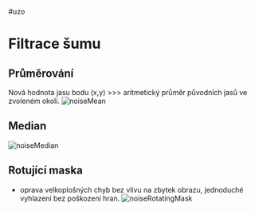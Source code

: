 #uzo 
# Filtrace šumu
## Průměrování
Nová hodnota jasu bodu (x,y) >>> aritmetický průměr původních jasů ve zvoleném okolí.
![noiseMean](https://user-images.githubusercontent.com/46580540/170126797-5fb00d81-fc9d-4bd7-b9d1-f40bca73eee5.png)

## Median
![noiseMedian](https://user-images.githubusercontent.com/46580540/170126929-c293b391-24ca-4440-a436-8757b9024f42.png)

## Rotující maska
- oprava velkoplošných chyb bez vlivu na zbytek obrazu,
jednoduché vyhlazení bez poškození hran. 
![noiseRotatingMask](https://user-images.githubusercontent.com/46580540/170127841-a8279db1-245d-4d6a-bab2-244baa9a7480.png)
